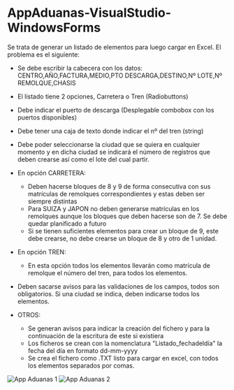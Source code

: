 # AppAduanas-VisualStudio-WindowsForms

Se trata de generar un listado de elementos para luego cargar en Excel.
El problema es el siguiente:

- Se debe escribir la cabecera con los datos:   
CENTRO,AÑO,FACTURA,MEDIO,PTO DESCARGA,DESTINO,Nº LOTE,Nº REMOLQUE,CHASIS

- El listado tiene 2 opciones, Carretera o Tren (Radiobuttons)
- Debe indicar el puerto de descarga (Desplegable combobox con los puertos disponibles)
- Debe tener una caja de texto donde indicar el nº del tren (string)
- Debe poder seleccionarse la ciudad que se quiera en cualquier momento y en dicha ciudad se indicará el número de registros que deben crearse así como el lote del cual partir.
- En opción CARRETERA:
  - Deben hacerse bloques de 8 y 9 de forma consecutiva con sus matrículas de remolques correspondientes y estas deben ser siempre distintas
  - Para SUIZA y JAPON no deben generarse matrículas en los remolques aunque los bloques que deben hacerse son de 7. Se debe quedar planificado a futuro
  - Si se tienen suficientes elementos para crear un bloque de 9, este debe crearse, no debe crearse un bloque de 8 y otro de 1 unidad.
  
- En opción TREN:
  - En esta opción todos los elementos llevarán como matrícula de remolque el número del tren, para todos los elementos.

- Deben sacarse avisos para las validaciones de los campos, todos son obligatorios. Si una ciudad se indica, deben indicarse todos los elementos.

- OTROS:
  - Se generan avisos para indicar la creación del fichero y para la continuación de la escritura de este si existiera
  - Los ficheros se crean con la nomenclatura "Listado_fechadeldía" la fecha del día en formato dd-mm-yyyy
  - Se crea el fichero como .TXT listo para cargar en excel, con todos los elementos separados por comas.

![App Aduanas 1](https://user-images.githubusercontent.com/56634055/119023613-7002bc00-b9a2-11eb-86ed-df0e4ff3e360.jpg)
![App Aduanas 2](https://user-images.githubusercontent.com/56634055/119023619-72fdac80-b9a2-11eb-8258-70ed4ed4a5ee.jpg)
